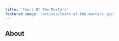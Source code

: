 ```yaml
---
title: 'Tears Of The Martyrs'
featured_image: 'artists/tears-of-the-martyrs.jpg'
---
```


## About


